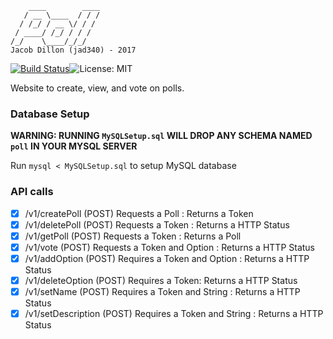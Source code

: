 ```
    ____        ____
   / __ \____  / / /
  / /_/ / __ \/ / /
 / ____/ /_/ / / /
/_/    \____/_/_/
Jacob Dillon (jad340) - 2017
```

[![Build Status](https://travis-ci.org/jad340/poll.svg?branch=master)](https://travis-ci.org/jad340/poll)![License: MIT](https://img.shields.io/badge/license-MIT-blue.svg)


Website to create, view, and vote on polls.


### Database Setup ###
**WARNING: RUNNING `MySQLSetup.sql` WILL DROP ANY SCHEMA NAMED `poll` IN YOUR MYSQL SERVER**

Run `mysql < MySQLSetup.sql` to setup MySQL database


### API calls ###
- [x] /v1/createPoll (POST) Requests a Poll : Returns a Token
- [x] /v1/deletePoll (POST) Requests a Token : Returns a HTTP Status
- [x] /v1/getPoll (POST) Requests a Token : Returns a Poll
- [x] /v1/vote (POST) Requests a Token and Option : Returns a HTTP Status
- [x] /v1/addOption (POST) Requires a Token and Option : Returns a HTTP Status
- [x] /v1/deleteOption (POST) Requires a Token: Returns a HTTP Status
- [x] /v1/setName (POST) Requires a Token and String : Returns a HTTP Status
- [x] /v1/setDescription (POST) Requires a Token and String : Returns a HTTP Status
